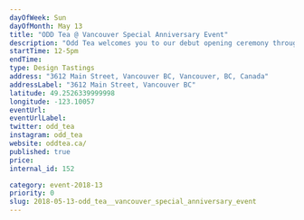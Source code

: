 ```yaml
---
dayOfWeek: Sun
dayOfMonth: May 13
title: "ODD Tea @ Vancouver Special Anniversary Event"
description: "Odd Tea welcomes you to our debut opening ceremony through VDW.  Join us at our POP up at the Vancouver Special Anniversary event.<br> <br> Exclusively for this debut, we will be serving three of our meticulously prepared NO. 1 Blooming Collection including: FOREVER YOUNG HIBISCUS, GOLDEN LAVENDER MYLK, and MATCHA BLOSSOM LATTE for tasting.   <br> <br> VDW's 2018 theme is reflecting on how design impacts our world.  Our goal is to showcase how the products we have researched and developed can contribute positively to our community and our drive for sustainability.<br> <br> To complement our drinks with pastries, we will be collaborating with Little Wug Bakery and Cherie Cake Boutique for this event."
startTime: 12-5pm
endTime: 
type: Design Tastings
address: "3612 Main Street, Vancouver BC, Vancouver, BC, Canada"
addressLabel: "3612 Main Street, Vancouver BC"
latitude: 49.2526339999998
longitude: -123.10057
eventUrl: 
eventUrlLabel: 
twitter: odd_tea
instagram: odd_tea
website: oddtea.ca/ 
published: true
price: 
internal_id: 152

category: event-2018-13
priority: 0
slug: 2018-05-13-odd_tea__vancouver_special_anniversary_event
---
```

